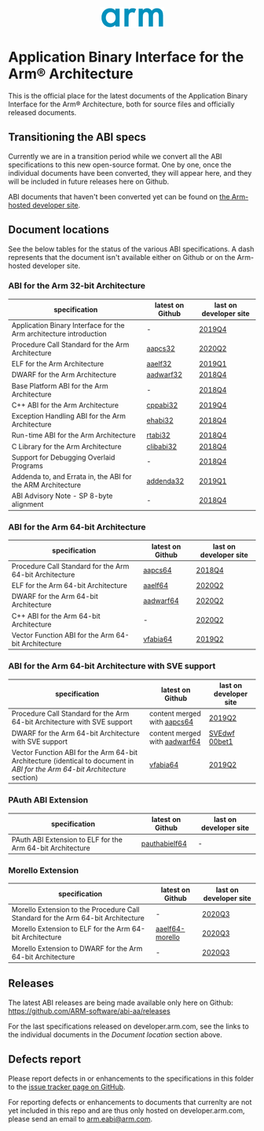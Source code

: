 <div align="center">
   <img src="Arm_logo_blue_150MN.png" />
</div>

# Application Binary Interface for the Arm®  Architecture

This is the official place for the latest documents of the Application Binary
Interface for the Arm® Architecture, both for source files and officially
released documents.


## Transitioning the ABI specs

Currently we are in a transition period while we convert all the ABI
specifications to this new open-source format. One by one, once
the individual documents have been converted, they will appear here, and they
will be included in future releases here on Github.

ABI documents that haven't been converted yet can be found on [the Arm-hosted
developer
site](https://developer.arm.com/architectures/system-architectures/software-standards/abi).


## Document locations

See the below tables for the status of the various ABI specifications. A dash represents that the document isn't available either on Github or on the Arm-hosted developer site.

### ABI for the Arm 32-bit Architecture

specification                                                      | latest on Github                     | last on developer site
---                                                                | ---                                  | ---
Application Binary Interface for the Arm architecture introduction | -                                    | [2019Q4](https://developer.arm.com/documentation/ihi0036/latest)
Procedure Call Standard for the Arm Architecture                   | [aapcs32](aapcs32/aapcs32.rst)       | [2020Q2](https://developer.arm.com/documentation/ihi0042/latest)
ELF for the Arm Architecture                                       | [aaelf32](aaelf32/aaelf32.rst)       | [2019Q1](https://developer.arm.com/documentation/ihi0044/latest)
DWARF for the Arm Architecture                                     | [aadwarf32](aadwarf32/aadwarf32.rst) | [2018Q4](https://developer.arm.com/documentation/ihi0040/latest)
Base Platform ABI for the Arm Architecture                         | -                                    | [2018Q4](https://developer.arm.com/documentation/ihi0037/latest)
C++ ABI for the Arm Architecture                                   | [cppabi32](cppabi32/cppabi32.rst)    | [2019Q4](https://developer.arm.com/documentation/ihi0041/latest)
Exception Handling ABI for the Arm Architecture                    | [ehabi32](ehabi32/ehabi32.rst)       | [2018Q4](https://developer.arm.com/documentation/ihi0038/latest)
Run-time ABI for the Arm Architecture                              | [rtabi32](rtabi32/rtabi32.rst)       | [2018Q4](https://developer.arm.com/documentation/ihi0043/latest)
C Library for the Arm Architecture                                 | [clibabi32](clibabi32/clibabi32.rst) | [2018Q4](https://developer.arm.com/documentation/ihi0039/latest)
Support for Debugging Overlaid Programs                            | -                                    | [2018Q4](https://developer.arm.com/documentation/ihi0049/latest)
Addenda to, and Errata in, the ABI for the ARM Architecture        | [addenda32](addenda32/addenda32.rst) | [2019Q1](https://developer.arm.com/documentation/ihi0045/latest)
ABI Advisory Note - SP 8-byte alignment                            | -                                    | [2018Q4](https://developer.arm.com/documentation/ihi0046/latest)


### ABI for the Arm 64-bit Architecture

specification                                                      | latest on Github                     | last on developer site
---                                                                | ---                                  | ---
Procedure Call Standard for the Arm 64-bit Architecture            | [aapcs64](aapcs64/aapcs64.rst)       | [2018Q4](https://developer.arm.com/documentation/ihi0055/latest)
ELF for the Arm 64-bit Architecture                                | [aaelf64](aaelf64/aaelf64.rst)       | [2020Q2](https://developer.arm.com/documentation/ihi0056/latest)
DWARF for the Arm 64-bit Architecture                              | [aadwarf64](aadwarf64/aadwarf64.rst) | [2020Q2](https://developer.arm.com/documentation/ihi0057/latest)
C++ ABI for the Arm 64-bit Architecture                            | -                                    | [2020Q2](https://developer.arm.com/documentation/ihi0059/latest)
Vector Function ABI for the Arm 64-bit Architecture                | [vfabia64](vfabia64/vfabia64.rst)    | [2019Q2](https://developer.arm.com/documentation/101129/latest)


### ABI for the Arm 64-bit Architecture with SVE support

specification                                                                                                                 | latest on Github                                   | last on developer site
---                                                                                                                           | ---                                                | ---
Procedure Call Standard for the Arm 64-bit Architecture with SVE support                                                      | content merged with [aapcs64](aapcs64/aapcs64.rst) | [2019Q2](https://developer.arm.com/documentation/101129/latest)
DWARF for the Arm 64-bit Architecture with SVE support                                                                        | content merged with [aadwarf64](aadwarf64/aawarf64.rst) | [SVEdwf 00bet1](https://developer.arm.com/documentation/100985/latest)
Vector Function ABI for the Arm 64-bit Architecture (identical to document in *ABI for the Arm 64-bit Architecture* section)  |  [vfabia64](vfabia64/vfabia64.rst) | [2019Q2](https://developer.arm.com/documentation/101129/latest)

### PAuth ABI Extension

specification                                               | latest on Github                  | last on developer site
---                                                         | ---                               | ---
PAuth ABI Extension to ELF for the Arm 64-bit Architecture  | [pauthabielf64](pauthabielf64/pauthabielf64.rst) | -

### Morello Extension

specification                                               | latest on Github                  | last on developer site
---                                                         | ---                               | ---
Morello Extension to the Procedure Call Standard for the Arm 64-bit Architecture  | - | [2020Q3](https://developer.arm.com/documentation/102205/latest)
Morello Extension to ELF for the Arm 64-bit Architecture  | [aaelf64-morello](aaelf64-morello/aaelf64-morello.rst) | [2020Q3](https://developer.arm.com/documentation/102072/latest)
Morello Extension to DWARF for the Arm 64-bit Architecture  | - | [2020Q3](https://developer.arm.com/documentation/102215/latest)

## Releases

The latest ABI releases are being made available only here on Github: https://github.com/ARM-software/abi-aa/releases

For the last specifications released on developer.arm.com, see the links to the individual documents in the *Document location* section above.


## Defects report

Please report defects in or enhancements to the specifications in this folder to
the [issue tracker page on
GitHub](https://github.com/ARM-software/abi-aa/issues).

For reporting defects or enhancements to documents that currenlty are not yet
included in this repo and are thus only hosted on developer.arm.com, please send
an email to arm.eabi@arm.com.
